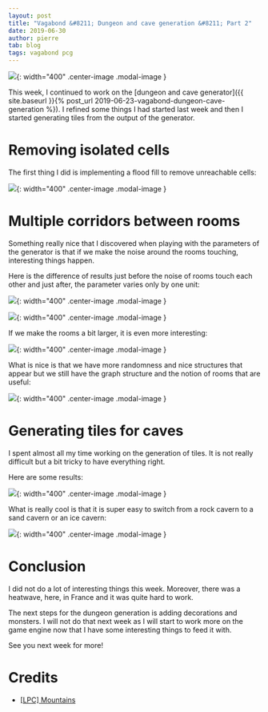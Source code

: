 ```yaml
---
layout: post
title: "Vagabond &#8211; Dungeon and cave generation &#8211; Part 2"
date: 2019-06-30
author: pierre
tab: blog
tags: vagabond pcg
---
```


![](/media/img/vagabond-dungeon-cave-generation-part2/banner.png){: width="400" .center-image .modal-image }

This week, I continued to work on the [dungeon and cave generator]({{ site.baseurl }}{% post_url 2019-06-23-vagabond-dungeon-cave-generation %}). I refined some things I had started last week and then I started generating tiles from the output of the generator.

<!--more-->

# Removing isolated cells

The first thing I did is implementing a flood fill to remove unreachable cells:

![](/media/img/vagabond-dungeon-cave-generation-part2/flood_fill.gif){: width="400" .center-image .modal-image }

# Multiple corridors between rooms

Something really nice that I discovered when playing with the parameters of the generator is that if we make the noise around the rooms touching, interesting things happen.

Here is the difference of results just before the noise of rooms touch each other and just after, the parameter varies only by one unit:

![](/media/img/vagabond-dungeon-cave-generation-part2/0_9_30.png){: width="400" .center-image .modal-image }

![](/media/img/vagabond-dungeon-cave-generation-part2/0_10_30.png){: width="400" .center-image .modal-image }

If we make the rooms a bit larger, it is even more interesting:

![](/media/img/vagabond-dungeon-cave-generation-part2/0_10_00.png){: width="400" .center-image .modal-image }

What is nice is that we have more randomness and nice structures that appear but we still have the graph structure and the notion of rooms that are useful:

![](/media/img/vagabond-dungeon-cave-generation-part2/0_10_00_rooms.png){: width="400" .center-image .modal-image }

# Generating tiles for caves

I spent almost all my time working on the generation of tiles. It is not really difficult but a bit tricky to have everything right.

Here are some results:

![](/media/img/vagabond-dungeon-cave-generation-part2/tiles.gif){: width="400" .center-image .modal-image }

What is really cool is that it is super easy to switch from a rock cavern to a sand cavern or an ice cavern:

![](/media/img/vagabond-dungeon-cave-generation-part2/tilesets.gif){: width="400" .center-image .modal-image }

# Conclusion

I did not do a lot of interesting things this week. Moreover, there was a heatwave, here, in France and it was quite hard to work.

The next steps for the dungeon generation is adding decorations and monsters. I will not do that next week as I will start to work more on the game engine now that I have some interesting things to feed it with.

See you next week for more!

# Credits

* [[LPC] Mountains](https://opengameart.org/content/lpc-mountains)
